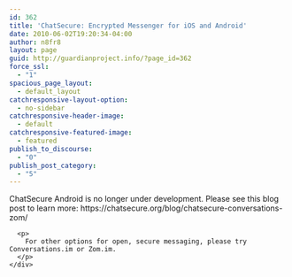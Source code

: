 ```yaml
---
id: 362
title: 'ChatSecure: Encrypted Messenger for iOS and Android'
date: 2010-06-02T19:20:34-04:00
author: n8fr8
layout: page
guid: http://guardianproject.info/?page_id=362
force_ssl:
  - "1"
spacious_page_layout:
  - default_layout
catchresponsive-layout-option:
  - no-sidebar
catchresponsive-header-image:
  - default
catchresponsive-featured-image:
  - featured
publish_to_discourse:
  - "0"
publish_post_category:
  - "5"
---
```

<div class="intro-header">
</div>

<div class="content-section-a">
</div>

<div class="content-section-a">
  <div class="container">
    <div class="row">
      <p>
        ChatSecure Android is no longer under development. Please see this blog post to learn more: https://chatsecure.org/blog/chatsecure-conversations-zom/
      </p>
      
      <p>
        For other options for open, secure messaging, please try Conversations.im or Zom.im.
      </p>
    </div>
  </div>
</div>

&nbsp;